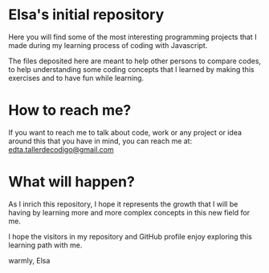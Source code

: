# Elsa's initial repository
Here you will find some of the most interesting programming projects that I made during my learning process of coding with Javascript.

The files deposited here are meant to help other persons to compare codes, to help understanding some coding concepts that I learned by making this exercises and to have fun while learning.

# How to reach me?
If you want to reach me to talk about code, work or any project or idea around this that you have in mind, you can reach me at: 
    edta.tallerdecodigo@gmail.com

# What will happen? 
As I inrich this repository, I hope it represents the growth that I will be having by learning more and more complex concepts in this new field for me.

I hope the visitors in my repository and GitHub profile enjoy exploring this learning path with me.

  warmly, Elsa
